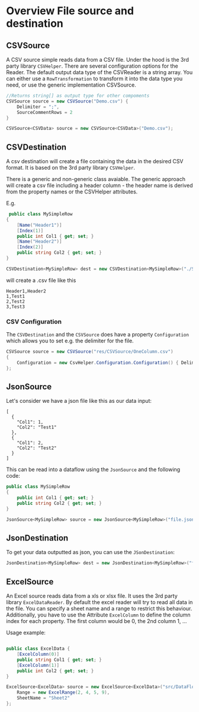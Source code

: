 ﻿# Overview File source and destination

## CSVSource

A CSV source simple reads data from a CSV file. Under the hood is the 3rd party library `CSVHelper`. There are several configuration options for the Reader. 
The default output data type of the CSVReader is a string array. You can either use a `RowTransformation` to transform it into the data type you need, or use
the generic implementation CSVSource.

```C#
//Returns string[] as output type for other compoments
CSVSource source = new CSVSource("Demo.csv") {
    Delimiter = ";",
    SourceCommentRows = 2
}
```

```C#
CSVSource<CSVData> source = new CSVSource<CSVData>("Demo.csv");
```

## CSVDestination

A csv destination will create a file containing the data in the desired CSV format. It is based on the 3rd party library `CSVHelper`.

There is a generic and non-generic class avaiable. The generic approach will create a csv file including a header column - the header name is derived 
from the property names or the CSVHelper attributes.

E.g.

```C#
 public class MySimpleRow
{    
    [Name("Header1")]
    [Index(1)]
    public int Col1 { get; set; }
    [Name("Header2")]
    [Index(2)]
    public string Col2 { get; set; }
}

CSVDestination<MySimpleRow> dest = new CSVDestination<MySimpleRow>("./SimpleWithObject.csv");
```

will create a .csv file like this

```
Header1,Header2
1,Test1
2,Test2
3,Test3
```

### CSV Configuration

The `CSVDestination` and the `CSVSource` does have a property `Configuration` which allows you to set e.g. the delimiter for the file. 

```C#
CSVSource source = new CSVSource("res/CSVSource/OneColumn.csv")
{
    Configuration = new CsvHelper.Configuration.Configuration() { Delimiter = ";" }
};
```

## JsonSource

Let's consider we have a json file like this as our data input:

```
[
  {
    "Col1": 1,
    "Col2": "Test1"    
  },
  {
    "Col1": 2,
    "Col2": "Test2"    
  }
]
```

This can be read into a dataflow using the `JsonSource` and the following code:

```C#
public class MySimpleRow
{
    public int Col1 { get; set; }
    public string Col2 { get; set; }
}

JsonSource<MySimpleRow> source = new JsonSource<MySimpleRow>("file.json");
```

## JsonDestination

To get your data outputted as json, you can use the `JSonDestination`:

```C#
JsonDestination<MySimpleRow> dest = new JsonDestination<MySimpleRow>("file.json");
```

## ExcelSource

An Excel source reads data from a xls or xlsx file. It uses the 3rd party library `ExcelDataReader`. 
By default the excel reader will try to read all data in the file. You can specify a sheet name and a range 
to restrict this behaviour. Additionally, you have to use the Attribute `ExcelColumn` to define the column index
for each property. The first column would be 0, the 2nd column 1, ...

Usage example:

```C#

public class ExcelData {
    [ExcelColumn(0)]
    public string Col1 { get; set; }
    [ExcelColumn(1)]
    public int Col2 { get; set; }
}

ExcelSource<ExcelData> source = new ExcelSource<ExcelData>("src/DataFlow/ExcelDataFile.xlsx") {
    Range = new ExcelRange(2, 4, 5, 9),
    SheetName = "Sheet2"
};
```

